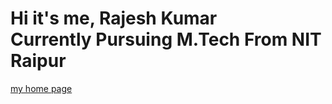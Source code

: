 <!DOCTYPE html>
<html>
<head>

</head>
<body>

<h1>Hi it's me, Rajesh Kumar </br>Currently Pursuing M.Tech From NIT Raipur</br></h1>
<p><a href="https://championrajeshkumar.github.io/rajesh.html">my home page </a></p>

</body>
</html>
